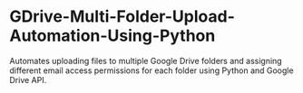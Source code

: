 # GDrive-Multi-Folder-Upload-Automation-Using-Python
Automates uploading files to multiple Google Drive folders and assigning different email access permissions for each folder using Python and Google Drive API.
